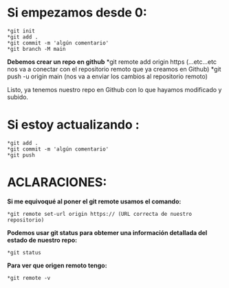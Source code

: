 # Si empezamos desde 0:
    *git init
    *git add .
    *git commit -m 'algún comentario'
    *git branch -M main
**Debemos crear un repo en github**
    *git remote add origin https (...etc...etc nos va a conectar con el repositorio remoto que ya creamos en Github)
    *git push -u origin main (nos va a enviar los cambios al repositorio remoto)

Listo, ya tenemos nuestro repo en Github con lo que hayamos modificado y subido.

 

  # Si estoy actualizando :

    *git add .
    *git commit -m 'algún comentario'
    *git push
  
  # ACLARACIONES:

  **Si me equivoqué al poner el git remote usamos el comando:**

    *git remote set-url origin https:// (URL correcta de nuestro repositorio)    

  **Podemos usar git status para obtemer una información detallada del estado de nuestro repo:**  

    *git status

  **Para ver que origen remoto tengo:**  

    *git remote -v

